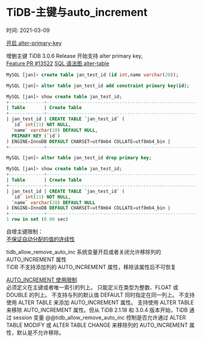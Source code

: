 # TiDB-主键与auto_increment  
时间: 2021-03-09  

[开启 alter-primary-key](https://docs.pingcap.com/zh/tidb/stable/tidb-configuration-file#alter-primary-key)  


增删主键
TiDB 3.0.6 Release 开始支持 alter primary key,   
[Feature PR #13522](https://github.com/pingcap/tidb/pull/13522)
[SQL 语法图 alter-table](https://docs.pingcap.com/zh/tidb/stable/sql-statement-alter-table#alter-table)   
```sql
MySQL [jan]> create table jan_test_id (id int,name varchar(20));

MySQL [jan]> alter table jan_test_id add constraint primary key(id);

MySQL [jan]> show create table jan_test_id;
+-------------+---------------------------------------------------------------------------------------------------------------------------------------------------------------------------+
| Table       | Create Table                                                                                                                                                              |
+-------------+---------------------------------------------------------------------------------------------------------------------------------------------------------------------------+
| jan_test_id | CREATE TABLE `jan_test_id` (
  `id` int(11) NOT NULL,
  `name` varchar(20) DEFAULT NULL,
  PRIMARY KEY (`id`)
) ENGINE=InnoDB DEFAULT CHARSET=utf8mb4 COLLATE=utf8mb4_bin |
+-------------+---------------------------------------------------------------------------------------------------------------------------------------------------------------------------+

MySQL [jan]> alter table jan_test_id drop primary key;

MySQL [jan]> show create table jan_test_id;
+-------------+-----------------------------------------------------------------------------------------------------------------------------------------------------+
| Table       | Create Table                                                                                                                                        |
+-------------+-----------------------------------------------------------------------------------------------------------------------------------------------------+
| jan_test_id | CREATE TABLE `jan_test_id` (
  `id` int(11) NOT NULL,
  `name` varchar(20) DEFAULT NULL
) ENGINE=InnoDB DEFAULT CHARSET=utf8mb4 COLLATE=utf8mb4_bin |
+-------------+-----------------------------------------------------------------------------------------------------------------------------------------------------+
1 row in set (0.00 sec)

```


自增主键限制：   
[不保证自动分配的值的连续性](https://docs.pingcap.com/zh/tidb/stable/mysql-compatibility#%E8%87%AA%E5%A2%9E-id)   

tidb_allow_remove_auto_inc 系统变量开启或者关闭允许移除列的 AUTO_INCREMENT 属性   
TiDB 不支持添加列的 AUTO_INCREMENT 属性，移除该属性后不可恢复   




[AUTO_INCREMENT 使用限制](https://docs.pingcap.com/zh/tidb/stable/auto-increment#%E4%BD%BF%E7%94%A8%E9%99%90%E5%88%B6)  
必须定义在主键或者唯一索引的列上。
只能定义在类型为整数、FLOAT 或 DOUBLE 的列上。
不支持与列的默认值 DEFAULT 同时指定在同一列上。
不支持使用 ALTER TABLE 来添加 AUTO_INCREMENT 属性。
支持使用 ALTER TABLE 来移除 AUTO_INCREMENT 属性。但从 TiDB 2.1.18 和 3.0.4 版本开始，TiDB 通过 session 变量 @@tidb_allow_remove_auto_inc 控制是否允许通过 ALTER TABLE MODIFY 或 ALTER TABLE CHANGE 来移除列的 AUTO_INCREMENT 属性，默认是不允许移除。
